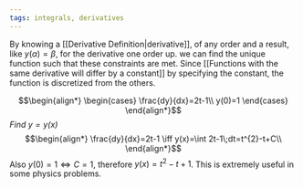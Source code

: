 ```yaml
---
tags: integrals, derivatives
---
```

By knowing a [[Derivative Definition|derivative]], of any order and a result, like $y(\alpha) = \beta$, for the derivative one order up. we can find the unique function such that these constraints are met. Since [[Functions with the same derivative will differ by a constant]] by specifying the constant, the function is discretized from the others. 

$$\begin{align*}
\begin{cases}
\frac{dy}{dx}=2t-1\\
y(0)=1
\end{cases}
\end{align*}$$
*Find $y=y(x)$*
$$\begin{align*}
\frac{dy}{dx}=2t-1 \iff y(x)=\int 2t-1\;dt=t^{2}-t+C\\
\end{align*}$$
Also $y(0)=1 \iff C=1$, therefore $y(x)=t^{2}-t+1$.
This is extremely useful in some physics problems.